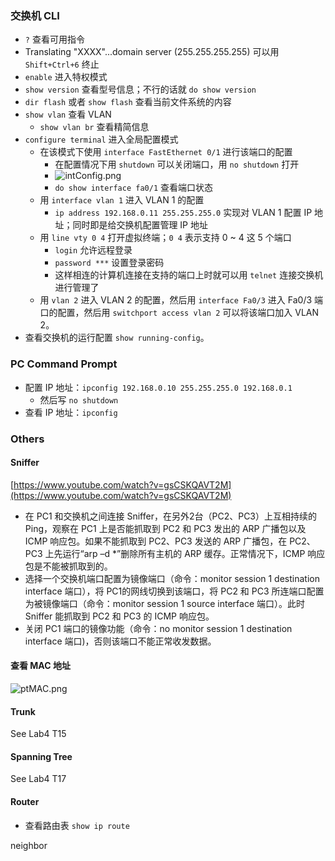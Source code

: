 

### 交换机 CLI

- `?` 查看可用指令
- Translating "XXXX"...domain server (255.255.255.255) 可以用 `Shift+Ctrl+6` 终止
- `enable` 进入特权模式
- `show version` 查看型号信息；不行的话就 `do show version`
- `dir flash` 或者 `show flash` 查看当前文件系统的内容
- `show vlan` 查看 VLAN
   - `show vlan br` 查看精简信息
- `configure terminal` 进入全局配置模式
   - 在该模式下使用 `interface FastEthernet 0/1` 进行该端口的配置
      - 在配置情况下用 `shutdown` 可以关闭端口，用 `no shutdown` 打开
      - ![intConfig.png](./assets/1637257803615-4e5d166d-d2fd-42fb-a4d8-f643251d31bc.png)
      - `do show interface fa0/1` 查看端口状态
   - 用 `interface vlan 1` 进入 VLAN 1 的配置
      - `ip address 192.168.0.11 255.255.255.0` 实现对 VLAN 1 配置 IP 地址；同时即是给交换机配置管理 IP 地址
   - 用 `line vty 0 4` 打开虚拟终端；`0 4` 表示支持 0 ~ 4 这 5 个端口
      - `login` 允许远程登录
      - `password ***` 设置登录密码
      - 这样相连的计算机连接在支持的端口上时就可以用 `telnet` 连接交换机进行管理了
   - 用 `vlan 2` 进入 VLAN 2 的配置，然后用 `interface Fa0/3` 进入 Fa0/3 端口的配置，然后用 `switchport access vlan 2` 可以将该端口加入 VLAN 2。
- 查看交换机的运行配置 `show running-config`。



### PC Command Prompt

- 配置 IP 地址：`ipconfig 192.168.0.10 255.255.255.0 192.168.0.1`
   - 然后写 `no shutdown`
- 查看 IP 地址：`ipconfig` 



### Others

#### Sniffer
[https://www.youtube.com/watch?v=gsCSKQAVT2M](https://www.youtube.com/watch?v=gsCSKQAVT2M)

- 在 PC1 和交换机之间连接 Sniffer，在另外2台（PC2、PC3）上互相持续的 Ping，观察在 PC1 上是否能抓取到 PC2 和 PC3 发出的 ARP 广播包以及 ICMP 响应包。如果不能抓取到 PC2、PC3 发送的 ARP 广播包，在 PC2、PC3 上先运行“arp –d *”删除所有主机的 ARP 缓存。正常情况下，ICMP 响应包是不能被抓取到的。
- 选择一个交换机端口配置为镜像端口（命令：monitor session 1 destination interface 端口），将 PC1的网线切换到该端口，将 PC2 和 PC3 所连端口配置为被镜像端口（命令：monitor session 1 source interface 端口）。此时 Sniffer 能抓取到 PC2 和 PC3 的 ICMP 响应包。
- 关闭 PC1 端口的镜像功能（命令：no monitor session 1 destination interface 端口)，否则该端口不能正常收发数据。


#### 查看 MAC 地址
![ptMAC.png](./assets/1637258299813-585716be-24ee-4637-a467-6404bf655198.png)


#### Trunk
See Lab4 T15


#### Spanning Tree
See Lab4 T17


#### Router

- 查看路由表 `show ip route`


neighbor
